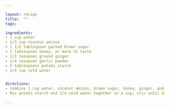 ```yaml
---

layout: recipe
title:  ""
tags: 

ingredients:
- 1 cup water
- 1/3 cup coconut aminos
- 1 1/2 tablespoon packed brown sugar
- 1 tablespoon honey, or more to taste
- 1/2 teaspoon ground ginger
- 1/4 teaspoon garlic powder
- 2 tablespoons potato starch
- 1/4 cup cold water


directions:
- Combine 1 cup water, coconut aminos, brown sugar, honey, ginger, and garlic powder in a saucepan over medium heat. Cook until nearly simmering, 5 to 7 minutes. 
- Mix potato starch and 1/4 cold water together in a cup; stir until dissolved. Add to the saucepan and stir well.

---
```

